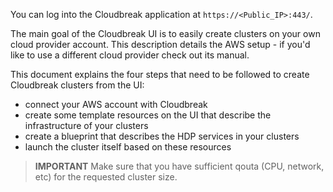 You can log into the Cloudbreak application at `https://<Public_IP>:443/`.

The main goal of the Cloudbreak UI is to easily create clusters on your own cloud provider account.
This description details the AWS setup - if you'd like to use a different cloud provider check out its manual.

This document explains the four steps that need to be followed to create Cloudbreak clusters from the UI:

- connect your AWS account with Cloudbreak
- create some template resources on the UI that describe the infrastructure of your clusters
- create a blueprint that describes the HDP services in your clusters
- launch the cluster itself based on these resources

> **IMPORTANT** Make sure that you have sufficient qouta (CPU, network, etc) for the requested cluster size.